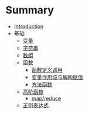 # Summary

* [Introduction](README.md)
* 基础
    * [变量](基础/变量.md)
    * [字符串](基础/字符串.md)
    * [数组](基础/数组.md)
    * 函数
        * [函数定义调用](基础/函数.md)
        * [变量作用域与解构赋值](基础/函数2.md)
        * [方法函数](基础/函数3.md)
    * [高阶函数](基础/高阶函数.md)
        * [map/reduce](基础/map-reduce.md)
    * [正则表达式](基础/正则表达式.md)

